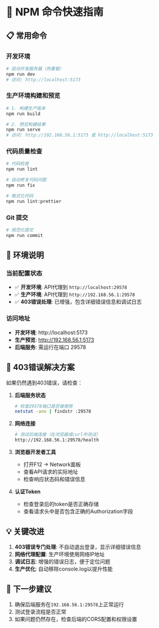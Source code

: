 # 🚀 NPM 命令快速指南

## 📋 常用命令

### 开发环境
```bash
# 启动开发服务器（热重载）
npm run dev
# 访问: http://localhost:5173
```

### 生产环境构建和预览
```bash
# 1. 构建生产版本
npm run build

# 2. 预览构建结果
npm run serve
# 访问: http://192.168.56.1:5173 或 http://localhost:5173
```

### 代码质量检查
```bash
# 代码检查
npm run lint

# 自动修复代码问题
npm run fix

# 格式化代码
npm run lint:prettier
```

### Git 提交
```bash
# 规范化提交
npm run commit
```

## 🔧 环境说明

### 当前配置状态
- ✅ **开发环境**: API代理到 `http://localhost:29578`
- ✅ **生产环境**: API代理到 `http://192.168.56.1:29578`
- ✅ **403错误处理**: 已增强，包含详细错误信息和调试日志

### 访问地址
- **开发环境**: http://localhost:5173
- **生产预览**: http://192.168.56.1:5173
- **后端服务**: 需运行在端口 29578

## 🚨 403错误解决方案

如果仍然遇到403错误，请检查：

1. **后端服务状态**
   ```bash
   # 检查29578端口是否被使用
   netstat -ano | findstr :29578
   ```

2. **网络连接**
   ```bash
   # 测试后端连接（在浏览器或curl中测试）
   http://192.168.56.1:29578/health
   ```

3. **浏览器开发者工具**
   - 打开F12 -> Network面板
   - 查看API请求的实际地址
   - 检查响应状态码和错误信息

4. **认证Token**
   - 检查登录后的token是否正确存储
   - 查看请求头中是否包含正确的Authorization字段

## 💡 关键改进

1. **403错误专门处理**: 不自动退出登录，显示详细错误信息
2. **网络代理配置**: 生产环境使用网络IP地址
3. **调试日志**: 增强的错误日志，便于定位问题
4. **生产优化**: 自动移除console.log以提升性能

## 🎯 下一步建议

1. 确保后端服务在`192.168.56.1:29578`上正常运行
2. 测试登录流程是否正常
3. 如果问题仍然存在，检查后端的CORS配置和权限设置